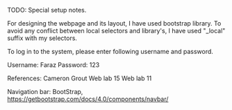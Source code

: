 TODO: Special setup notes.

For designing the webpage and its layout, I have used bootstrap library. To avoid any conflict between local selectors and library's, I have used "_local" suffix with my selectors.


To log in to the system, please enter following username and password.

Username: Faraz
Password: 123

References: 
Cameron Grout 
Web lab 15
Web lab 11

Navigation bar:
BootStrap, https://getbootstrap.com/docs/4.0/components/navbar/
